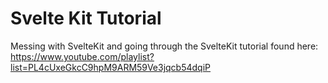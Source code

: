 # Svelte Kit Tutorial

Messing with SvelteKit and going through the SvelteKit tutorial found here:
https://www.youtube.com/playlist?list=PL4cUxeGkcC9hpM9ARM59Ve3jqcb54dqiP

